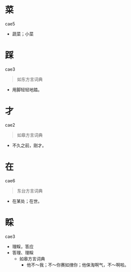 # 菜
cae5
- 蔬菜；小菜

# 踩
cae3
> 如东方言词典
- 用脚轻轻地踏。

# 才
cae2
> 如皋方言词典
- 不久之前，刚才。

# 在
cae6
> 东台方言词典
- 在某处；在世。

# 睬
cae3
+ 理睬，答应
+ 答理、理睬
  * 如皋方言词典
    - 他不～我；不～你赛如搳你；他俫淘啊气，不～啊啦。

